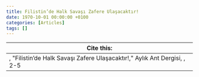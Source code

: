 ```yaml
---
title: Filistin’de Halk Savaşı Zafere Ulaşacaktır!
date: 1970-10-01 00:00:00 +0100
categories: [Articles]
tags: []
---
```




| Cite this:   |
|--------|
| , "Filistin’de Halk Savaşı Zafere Ulaşacaktır!," Aylık Ant Dergisi, , 2-5 

